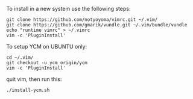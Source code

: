 To install in a new system use the following steps:

    git clone https://github.com/notyoyoma/vimrc.git ~/.vim/
    git clone https://github.com/gmarik/vundle.git ~/.vim/bundle/vundle
    echo "runtime vimrc" > ~/.vimrc
    vim -c 'PluginInstall'


To setup YCM on UBUNTU only:

    cd ~/.vim/
    git checkout -u ycm origin/ycm
    vim -c 'PluginInstall'


quit vim, then run this:

    ./install-ycm.sh

